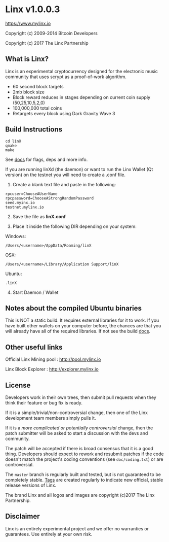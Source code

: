 Linx v1.0.0.3
================================

https://www.mylinx.io

Copyright (c) 2009-2014 Bitcoin Developers

Copyright (c) 2017 The Linx Partnership

What is Linx?
----------------

Linx is an experimental cryptocurrency designed for the electronic music community that uses
scrypt as a proof-of-work algorithm.

 - 60 second block targets
 - 2mb block size
 - Block reward reduces in stages depending on current coin supply (50,25,10,5,2,0)
 - 100,000,000 total coins
 - Retargets every block using Dark Gravity Wave 3


Build Instructions
------------------

```
cd linX
qmake
make
```

See [docs](https://github.com/linx-project/linx/tree/master/doc) for flags, deps and more info.

If you are running linXd (the daemon) or want to run the Linx Wallet (Qt version)
on the testnet you will need to create a .conf file.

1) Create a blank text file and paste in the following:

```
rpcuser=ChooseAUserName
rpcpassword=ChooseAStrongRandomPassword
seed.myinx.io
testnet.mylinx.io
```

2) Save the file as **linX.conf**

3) Place it inside the following DIR depending on your system:

Windows:

```
/Users/<username>/AppData/Roaming/linX
```
OSX:

```
/Users/<username>/Library/Application Support/linX
```
Ubuntu:

```
.linX
```

4) Start Daemon / Wallet


Notes about the compiled Ubuntu binaries
-------------------

This is NOT a static build. It requires external libraries for it to work. If you have built other wallets on your computer before, the chances are that you will already have all of the required libraries. If not see the build [docs](https://github.com/linx-project/linx/tree/master/doc).

Other useful links
-------------------

Official Linx Mining pool : http://pool.mylinx.io

Linx Block Explorer : http://explorer.mylinx.io


License
-------------------

Developers work in their own trees, then submit pull requests when they think their feature or bug fix is ready.

If it is a simple/trivial/non-controversial change, then one of the Linx development team members simply pulls it.

If it is a *more complicated or potentially controversial* change, then the patch submitter will be asked to start a discussion with the devs and community.

The patch will be accepted if there is broad consensus that it is a good thing.
Developers should expect to rework and resubmit patches if the code doesn't match the project's coding conventions (see `doc/coding.txt`) or are controversial.

The `master` branch is regularly built and tested, but is not guaranteed to be completely stable. [Tags](https://github.com/linx-project/linx/tags) are created regularly to indicate new official, stable release versions of Linx.

The brand Linx and all logos and images are copyright (c)2017 The Linx Partnership.

Disclaimer
-------------------

Linx is an entirely experimental project and we offer no warranties or guarantees.
Use entirely at your own risk.
